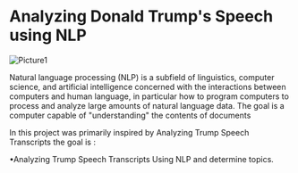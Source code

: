 #  Analyzing Donald Trump's Speech using NLP 
![Picture1](https://user-images.githubusercontent.com/72619886/141293782-d574ea0f-f924-490f-8394-15714945448f.jpg)

Natural language processing (NLP) is a subfield of linguistics, computer science, and artificial intelligence concerned with the interactions between computers and human language, in particular how to program computers to process and analyze large amounts of natural language data. The goal is a computer capable of "understanding" the contents of documents 

In this project was primarily inspired by Analyzing Trump Speech Transcripts the goal is :

•Analyzing Trump Speech Transcripts Using NLP and determine topics.


